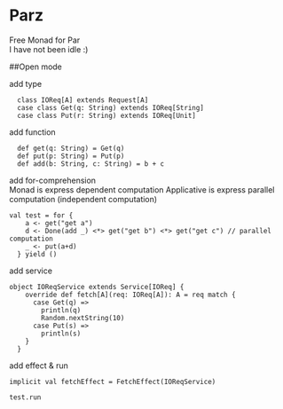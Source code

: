 # Parz
Free Monad for Par <br/>
I have not been idle :)

##Open mode

add type

```
  class IOReq[A] extends Request[A]
  case class Get(q: String) extends IOReq[String]
  case class Put(r: String) extends IOReq[Unit]
```

add function

```
  def get(q: String) = Get(q)
  def put(p: String) = Put(p)
  def add(b: String, c: String) = b + c
```

add for-comprehension <br/>
Monad is express dependent computation
Applicative is express parallel computation (independent computation)
```
val test = for {
    a <- get("get a")
    d <- Done(add _) <*> get("get b") <*> get("get c") // parallel computation
    _ <- put(a+d)
  } yield ()
```

add service

```
object IOReqService extends Service[IOReq] {
    override def fetch[A](req: IOReq[A]): A = req match {
      case Get(q) =>
        println(q)
        Random.nextString(10)
      case Put(s) =>
        println(s)
    }
  }

```

add effect & run

```
implicit val fetchEffect = FetchEffect(IOReqService)

test.run
```